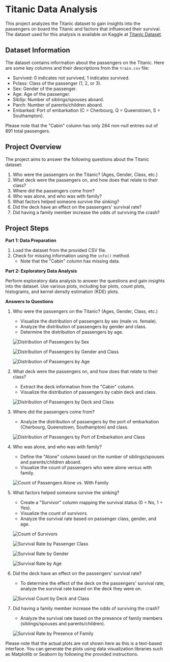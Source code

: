 # Titanic Data Analysis

This project analyzes the Titanic dataset to gain insights into the passengers on board the Titanic and factors that influenced their survival. The dataset used for this analysis is available on Kaggle at [Titanic Dataset](https://www.kaggle.com/c/titanic/data).

## Dataset Information

The dataset contains information about the passengers on the Titanic. Here are some key columns and their descriptions from the `train.csv` file:

- Survived: 0 indicates not survived, 1 indicates survived.
- Pclass: Class of the passenger (1, 2, or 3).
- Sex: Gender of the passenger.
- Age: Age of the passenger.
- SibSp: Number of siblings/spouses aboard.
- Parch: Number of parents/children aboard.
- Embarked: Port of embarkation (C = Cherbourg, Q = Queenstown, S = Southampton).

Please note that the "Cabin" column has only 284 non-null entries out of 891 total passengers.

## Project Overview

The project aims to answer the following questions about the Titanic dataset:

1. Who were the passengers on the Titanic? (Ages, Gender, Class, etc.)
2. What deck were the passengers on, and how does that relate to their class?
3. Where did the passengers come from?
4. Who was alone, and who was with family?
5. What factors helped someone survive the sinking?
6. Did the deck have an effect on the passengers' survival rate?
7. Did having a family member increase the odds of surviving the crash?

## Project Steps

**Part 1: Data Preparation**

1. Load the dataset from the provided CSV file.
2. Check for missing information using the `info()` method.
   - Note that the "Cabin" column has missing data.

**Part 2: Exploratory Data Analysis**

Perform exploratory data analysis to answer the questions and gain insights into the dataset. Use various plots, including bar plots, count plots, histograms, and kernel density estimation (KDE) plots.

**Answers to Questions**

1. Who were the passengers on the Titanic? (Ages, Gender, Class, etc.)

   - Visualize the distribution of passengers by sex (male vs. female).
   - Analyze the distribution of passengers by gender and class.
   - Determine the distribution of passengers by age.

   ![Distribution of Passengers by Sex](plot1.png)
   
   ![Distribution of Passengers by Gender and Class](plot2.png)
   
   ![Distribution of Passengers by Age](plot3.png)

2. What deck were the passengers on, and how does that relate to their class?

   - Extract the deck information from the "Cabin" column.
   - Visualize the distribution of passengers by cabin deck and class.

   ![Distribution of Passengers by Deck and Class](plot4.png)

3. Where did the passengers come from?

   - Analyze the distribution of passengers by the port of embarkation (Cherbourg, Queenstown, Southampton) and class.

   ![Distribution of Passengers by Port of Embarkation and Class](plot5.png)

4. Who was alone, and who was with family?

   - Define the "Alone" column based on the number of siblings/spouses and parents/children aboard.
   - Visualize the count of passengers who were alone versus with family.

   ![Count of Passengers Alone vs. With Family](plot6.png)

5. What factors helped someone survive the sinking?

   - Create a "Survivor" column mapping the survival status (0 = No, 1 = Yes).
   - Visualize the count of survivors.
   - Analyze the survival rate based on passenger class, gender, and age.

   ![Count of Survivors](plot7.png)
   
   ![Survival Rate by Passenger Class](plot8.png)
   
   ![Survival Rate by Gender](plot9.png)
   
   ![Survival Rate by Age](plot10.png)

6. Did the deck have an effect on the passengers' survival rate?

   - To determine the effect of the deck on the passengers' survival rate, analyze the survival rate based on the deck they were on.

   ![Survival Count by Deck and Class](plot11.png)

7. Did having a family member increase the odds of surviving the crash?

   - Analyze the survival rate based on the presence of family members (siblings/spouses and parents/children).

   ![Survival Rate by Presence of Family](plot12.png)

Please note that the actual plots are not shown here as this is a text-based interface. You can generate the plots using data visualization libraries such as Matplotlib or Seaborn by following the provided instructions.
